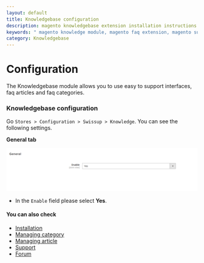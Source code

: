 ```yaml
---
layout: default
title: Knowledgebase configuration
description: magento knowledgebase extension installation instructions
keywords: " magento knowledge module, magento faq extension, magento support"
category: Knowledgebase
---
```


# Configuration

 The Knowledgebase module allows you to use easy to support interfaces, faq articles and faq categories.

### Knowledgebase configuration

Go `Stores > Configuration > Swissup > Knowledge`. You can see the following settings.

**General tab**

![General settings](/images/m2/knowledgebase/config-general.png)

-   In the `Enable` field please select **Yes**.

#### You can also check

*   [Installation](../installation/)
*   [Managing category](../managing-category/)
*   [Managing article](../managing-article/)
*   [Support](https://swissuplabs.com/contacts/)
*   [Forum](https://swissuplabs.com/magento-forum/)

